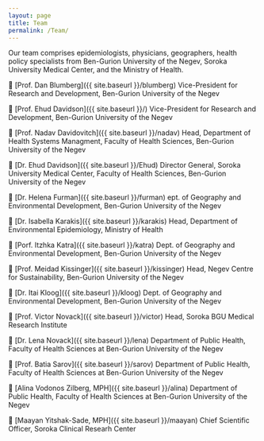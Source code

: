 ```yaml
---
layout: page
title: Team
permalink: /Team/
---
```


Our team comprises epidemiologists, physicians, geographers, health policy specialists from Ben-Gurion University of the Negev, Soroka University Medical Center, and the Ministry of Health. 

 [Prof. Dan Blumberg]({{ site.baseurl }}/blumberg) Vice-President for Research and Development, Ben-Gurion University of the Negev  

 [Prof. Ehud Davidson]({{ site.baseurl }}/) Vice-President for Research and Development, Ben-Gurion University of the Negev  

 [Prof. Nadav Davidovitch]({{ site.baseurl }}/nadav) Head, Department of Health Systems Managment, Faculty of Health Sciences, Ben-Gurion University of the Negev

 [Dr. Ehud Davidson]({{ site.baseurl }}/Ehud) Director General, Soroka University Medical Center, Faculty of Health Sciences, Ben-Gurion University of the Negev

 [Dr. Helena Furman]({{ site.baseurl }}/furman)  ept. of Geography and Environmental Development, Ben-Gurion University of the Negev

 [Dr. Isabella Karakis]({{ site.baseurl }}/karakis) Head, Department of Environmental Epidemiology, Ministry of Health

 [Porf. Itzhka Katra]({{ site.baseurl }}/katra) Dept. of Geography and Environmental Development, Ben-Gurion University of the Negev

 [Prof. Meidad Kissinger]({{ site.baseurl }}/kissinger) Head, Negev Centre for Sustainability, Ben-Gurion University of the Negev

 [Dr. Itai Kloog]({{ site.baseurl }}/kloog) Dept. of Geography and Environmental Development, Ben-Gurion University of the Negev

 [Prof. Victor Novack]({{ site.baseurl }}/victor) Head, Soroka BGU Medical Research Institute

 [Dr. Lena Novack]({{ site.baseurl }}/lena) Department of Public Health, Faculty of Health Sciences at Ben-Gurion University of the Negev

 [Prof. Batia Sarov]({{ site.baseurl }}/sarov) Department of Public Health, Faculty of Health Sciences at Ben-Gurion University of the Negev

 [Alina Vodonos Zilberg, MPH]({{ site.baseurl }}/alina) Department of Public Health, Faculty of Health Sciences at Ben-Gurion University of the Negev

 [Maayan Yitshak-Sade, MPH]({{ site.baseurl }}/maayan) Chief Scientific Officer, Soroka Clinical Researh Center
